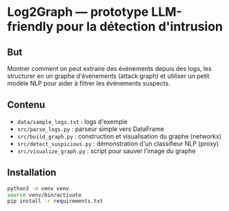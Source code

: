 # Log2Graph — prototype LLM-friendly pour la détection d'intrusion

## But
Montrer comment on peut extraire des événements depuis des logs, les structurer en un graphe d'événements (attack graph) et utiliser un petit modèle NLP pour aider à filtrer les événements suspects.

## Contenu
- `data/sample_logs.txt` : logs d'exemple
- `src/parse_logs.py` : parseur simple vers DataFrame
- `src/build_graph.py` : construction et visualisation du graphe (networkx)
- `src/detect_suspicious.py` : démonstration d'un classifieur NLP (proxy)
- `src/visualize_graph.py` : script pour sauver l'image du graphe

## Installation
```bash
python3 -m venv venv
source venv/bin/activate
pip install -r requirements.txt

